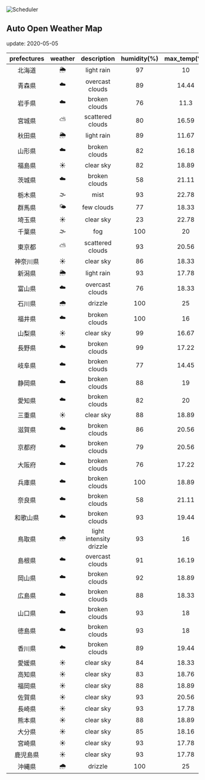 ![Scheduler](https://github.com/miya/auto_open_weather_map/workflows/Scheduler/badge.svg)
## Auto Open Weather Map
update: 2020-05-05

|prefectures|weather|description|humidity(%)|max_temp(℃)|min_temp(℃)|
|:-----------:|:------------:|:------------:|:-----------:|:------------:|:-----------:|
|北海道|🌦|light rain|97|10|10|
|青森県|☁️|overcast clouds|89|14.44|11.11|
|岩手県|☁️|broken clouds|76|11.3|11.3|
|宮城県|⛅️|scattered clouds|80|16.59|16.59|
|秋田県|🌦|light rain|89|11.67|11.67|
|山形県|☁️|broken clouds|82|16.18|16.18|
|福島県|☀️|clear sky|82|18.89|13.89|
|茨城県|☁️|broken clouds|58|21.11|16.67|
|栃木県|🌫|mist|93|22.78|15|
|群馬県|🌤|few clouds|77|18.33|13.33|
|埼玉県|☀️|clear sky|23|22.78|19.44|
|千葉県|🌫|fog|100|20|17|
|東京都|⛅️|scattered clouds|93|20.56|18.89|
|神奈川県|☀️|clear sky|86|18.33|16.67|
|新潟県|🌦|light rain|93|17.78|15|
|富山県|☁️|overcast clouds|76|18.33|17.22|
|石川県|🌧|drizzle|100|25|21.67|
|福井県|☁️|broken clouds|100|16|16|
|山梨県|☀️|clear sky|99|16.67|16.11|
|長野県|☁️|broken clouds|99|17.22|12.22|
|岐阜県|☁️|broken clouds|77|14.45|14.45|
|静岡県|☁️|broken clouds|88|19|19|
|愛知県|☁️|broken clouds|82|20|19.44|
|三重県|☀️|clear sky|88|18.89|18.89|
|滋賀県|☁️|broken clouds|86|20.56|20|
|京都府|☁️|broken clouds|79|20.56|16.67|
|大阪府|☁️|broken clouds|76|17.22|17.22|
|兵庫県|☁️|broken clouds|100|18.89|15|
|奈良県|☁️|broken clouds|58|21.11|16.67|
|和歌山県|☁️|broken clouds|93|19.44|16.67|
|鳥取県|🌧|light intensity drizzle|93|16|16|
|島根県|☁️|overcast clouds|91|16.19|16.19|
|岡山県|☁️|broken clouds|92|18.89|18.33|
|広島県|☁️|broken clouds|88|18.33|18|
|山口県|☁️|broken clouds|93|18|18|
|徳島県|☁️|broken clouds|93|18|18|
|香川県|☁️|broken clouds|89|19.44|19.44|
|愛媛県|☀️|clear sky|84|18.33|18.33|
|高知県|☀️|clear sky|83|18.76|18.76|
|福岡県|☀️|clear sky|88|18.89|18|
|佐賀県|☀️|clear sky|93|20.56|18.33|
|長崎県|☀️|clear sky|93|17.78|17.78|
|熊本県|☀️|clear sky|88|18.89|18.89|
|大分県|☀️|clear sky|85|18.16|18.16|
|宮崎県|☀️|clear sky|93|17.78|17.78|
|鹿児島県|☀️|clear sky|93|17.78|17.78|
|沖縄県|🌧|drizzle|100|25|21.67|
